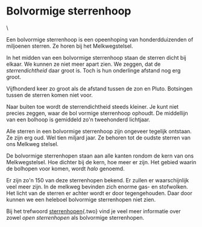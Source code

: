 # Bolvormige sterrenhoop

\

Een bolvormige sterrenhoop is een opeenhoping van honderdduizenden of
miljoenen sterren. Ze horen bij het Melkwegstelsel.

In het midden van een bolvormige sterrenhoop staan de sterren dicht bij
elkaar. We kunnen ze niet meer apart zien. We zeggen, dat de
*sterrendichtheid* daar groot is. Toch is hun onderlinge afstand nog erg
groot.

Vijfhonderd keer zo groot als de afstand tussen de zon en Pluto.
Botsingen tussen de sterren komen niet voor.

Naar buiten toe wordt de sterrendichtheid steeds kleiner. Je kunt niet
precies zeggen, waar de bol vormige sterrenhoop ophoudt. De middellijn
van een bolhoop is gemiddeld zo\'n tweehonderd lichtjaar.

Alle sterren in een bolvormige sterrenhoop zijn ongeveer tegelijk
ontstaan. Ze zijn erg oud. Wel tien miljard jaar. Ze behoren tot de
oudste sterren van ons Melkweg stelsel.

De bolvormige sterrenhopen staan aan alle kanten rondom de kern van ons
Melkwegstelsel. Hoe dichter bij de kern, hoe meer er zijn. Het gebied
waarin de bolhopen voor komen, wordt *halo* genoemd.

Er zijn zo\'n 150 van deze sterrenhopen bekend. Er zullen er
waarschijnlijk veel meer zijn. In de melkweg bevinden zich enorme gas-
en stofwolken. Het licht van de sterren er achter wordt er door
tegengehouden. Daar door kunnen we een heleboel bolvormige sterrenhopen
niet zien.

Bij het trefwoord [sterrenhopen](sterrenh.html){.two} vind je veel meer
informatie over zowel *open sterrenhopen* als bolvormige sterrenhopen.
